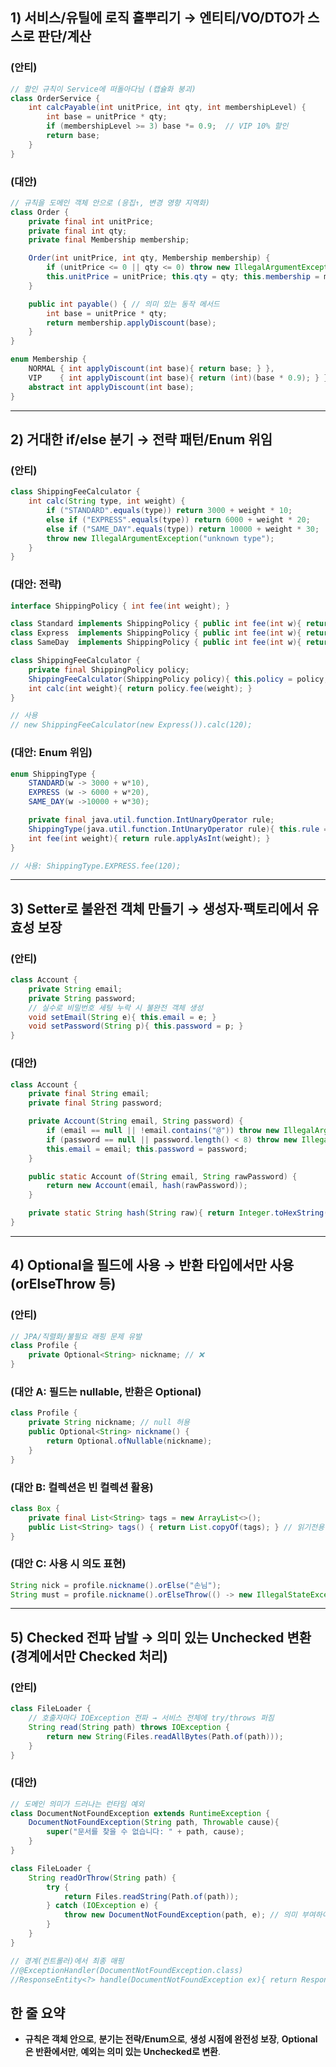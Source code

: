 ## **1) 서비스/유틸에 로직 흩뿌리기 → 엔티티/VO/DTO가 스스로 판단/계산**

### **(안티)**

```java
// 할인 규칙이 Service에 떠돌아다님 (캡슐화 붕괴)
class OrderService {
    int calcPayable(int unitPrice, int qty, int membershipLevel) {
        int base = unitPrice * qty;
        if (membershipLevel >= 3) base *= 0.9;  // VIP 10% 할인
        return base;
    }
}
```

### **(대안)**

```java
// 규칙을 도메인 객체 안으로 (응집↑, 변경 영향 지역화)
class Order {
    private final int unitPrice;
    private final int qty;
    private final Membership membership;

    Order(int unitPrice, int qty, Membership membership) {
        if (unitPrice <= 0 || qty <= 0) throw new IllegalArgumentException();
        this.unitPrice = unitPrice; this.qty = qty; this.membership = membership;
    }

    public int payable() { // 의미 있는 동작 메서드
        int base = unitPrice * qty;
        return membership.applyDiscount(base);
    }
}

enum Membership {
    NORMAL { int applyDiscount(int base){ return base; } },
    VIP    { int applyDiscount(int base){ return (int)(base * 0.9); } };
    abstract int applyDiscount(int base);
}
```

---

## **2) 거대한 if/else 분기 → 전략 패턴/Enum 위임**

### **(안티)**

```java
class ShippingFeeCalculator {
    int calc(String type, int weight) {
        if ("STANDARD".equals(type)) return 3000 + weight * 10;
        else if ("EXPRESS".equals(type)) return 6000 + weight * 20;
        else if ("SAME_DAY".equals(type)) return 10000 + weight * 30;
        throw new IllegalArgumentException("unknown type");
    }
}
```

### **(대안: 전략)**

```java
interface ShippingPolicy { int fee(int weight); }

class Standard implements ShippingPolicy { public int fee(int w){ return 3000 + w*10; } }
class Express  implements ShippingPolicy { public int fee(int w){ return 6000 + w*20; } }
class SameDay  implements ShippingPolicy { public int fee(int w){ return 10000 + w*30; } }

class ShippingFeeCalculator {
    private final ShippingPolicy policy;
    ShippingFeeCalculator(ShippingPolicy policy){ this.policy = policy; }
    int calc(int weight){ return policy.fee(weight); }
}

// 사용
// new ShippingFeeCalculator(new Express()).calc(120);
```

### **(대안: Enum 위임)**

```java
enum ShippingType {
    STANDARD(w -> 3000 + w*10),
    EXPRESS (w -> 6000 + w*20),
    SAME_DAY(w ->10000 + w*30);

    private final java.util.function.IntUnaryOperator rule;
    ShippingType(java.util.function.IntUnaryOperator rule){ this.rule = rule; }
    int fee(int weight){ return rule.applyAsInt(weight); }
}

// 사용: ShippingType.EXPRESS.fee(120);
```

---

## **3) Setter로 불완전 객체 만들기 → 생성자·팩토리에서 유효성 보장**

### **(안티)**

```java
class Account {
    private String email;
    private String password;
    // 실수로 비밀번호 세팅 누락 시 불완전 객체 생성
    void setEmail(String e){ this.email = e; }
    void setPassword(String p){ this.password = p; }
}
```

### **(대안)**

```java
class Account {
    private final String email;
    private final String password;

    private Account(String email, String password) {
        if (email == null || !email.contains("@")) throw new IllegalArgumentException();
        if (password == null || password.length() < 8) throw new IllegalArgumentException();
        this.email = email; this.password = password;
    }

    public static Account of(String email, String rawPassword) {
        return new Account(email, hash(rawPassword));
    }

    private static String hash(String raw){ return Integer.toHexString(raw.hashCode()); }
}
```

---

## **4) Optional을 필드에 사용 → 반환 타입에서만 사용(orElseThrow 등)**

### **(안티)**

```java
// JPA/직렬화/불필요 래핑 문제 유발
class Profile {
    private Optional<String> nickname; // ❌
}
```

### **(대안 A: 필드는 nullable, 반환은 Optional)**

```java
class Profile {
    private String nickname; // null 허용
    public Optional<String> nickname() {
        return Optional.ofNullable(nickname);
    }
}
```

### **(대안 B: 컬렉션은 빈 컬렉션 활용)**

```java
class Box {
    private final List<String> tags = new ArrayList<>();
    public List<String> tags() { return List.copyOf(tags); } // 읽기전용 뷰
}
```

### **(대안 C: 사용 시 의도 표현)**

```java
String nick = profile.nickname().orElse("손님");
String must = profile.nickname().orElseThrow(() -> new IllegalStateException("닉네임 없음"));
```

---

## **5) Checked 전파 남발 → 의미 있는 Unchecked 변환(경계에서만 Checked 처리)**

### **(안티)**

```java
class FileLoader {
    // 호출자마다 IOException 전파 → 서비스 전체에 try/throws 퍼짐
    String read(String path) throws IOException {
        return new String(Files.readAllBytes(Path.of(path)));
    }
}
```

### **(대안)**

```java
// 도메인 의미가 드러나는 런타임 예외
class DocumentNotFoundException extends RuntimeException {
    DocumentNotFoundException(String path, Throwable cause){
        super("문서를 찾을 수 없습니다: " + path, cause);
    }
}

class FileLoader {
    String readOrThrow(String path) {
        try {
            return Files.readString(Path.of(path));
        } catch (IOException e) {
            throw new DocumentNotFoundException(path, e); // 의미 부여하여 변환
        }
    }
}

// 경계(컨트롤러)에서 최종 매핑
//@ExceptionHandler(DocumentNotFoundException.class)
//ResponseEntity<?> handle(DocumentNotFoundException ex){ return ResponseEntity.notFound().build(); }
```

## **한 줄 요약**

- **규칙은 객체 안으로**, **분기는 전략/Enum으로**, **생성 시점에 완전성 보장**, **Optional은 반환에서만**, **예외는 의미 있는 Unchecked로 변환**.
